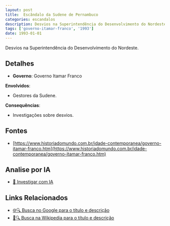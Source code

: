 ```yaml
---
layout: post
title:  Escândalo da Sudene de Pernambuco
categories: escandalos
description: Desvios na Superintendência do Desenvolvimento do Nordeste.
tags: ['governo-itamar-franco', '1993']
date: 1993-01-01
---
```


Desvios na Superintendência do Desenvolvimento do Nordeste.

## Detalhes
- **Governo**: Governo Itamar Franco

**Envolvidos**:
- Gestores da Sudene.


**Consequências**:
- Investigações sobre desvios.


## Fontes
- [https://www.historiadomundo.com.br/idade-contemporanea/governo-itamar-franco.htm](https://www.historiadomundo.com.br/idade-contemporanea/governo-itamar-franco.htm)


## Analise por IA
- [🤖 Investigar com IA](https://www.perplexity.ai/search?q=Esc%C3%A2ndalo%20da%20Sudene%20de%20Pernambuco%20Desvios%20na%20Superintend%C3%AAncia%20do%20Desenvolvimento%20do%20Nordeste.%20Governo%20Itamar%20Franco)

## Links Relacionados
- [🌐🔍 Busca no Google para o título e descrição](https://www.google.com/search?q=Esc%C3%A2ndalo%20da%20Sudene%20de%20Pernambuco%20Desvios%20na%20Superintend%C3%AAncia%20do%20Desenvolvimento%20do%20Nordeste.%20Governo%20Itamar%20Franco)
- [📖🔍 Busca na Wikipedia para o título e descrição](https://pt.wikipedia.org/w/index.php?search=Esc%C3%A2ndalo%20da%20Sudene%20de%20Pernambuco%20Desvios%20na%20Superintend%C3%AAncia%20do%20Desenvolvimento%20do%20Nordeste.%20Governo%20Itamar%20Franco)

